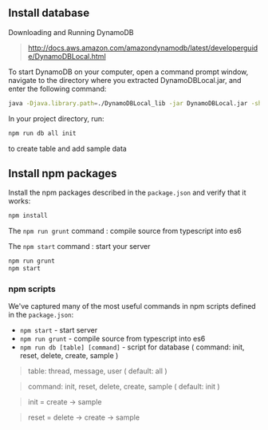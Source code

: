 ## Install database
Downloading and Running DynamoDB

> http://docs.aws.amazon.com/amazondynamodb/latest/developerguide/DynamoDBLocal.html

To start DynamoDB on your computer, open a command prompt window, navigate to the directory where you extracted DynamoDBLocal.jar, and enter the following command:

```bash
java -Djava.library.path=./DynamoDBLocal_lib -jar DynamoDBLocal.jar -sharedDb
```
In your project directory, run:

```bash
npm run db all init
```

to create table and add sample data

## Install npm packages

Install the npm packages described in the `package.json` and verify that it works:

```bash
npm install
```

The `npm run grunt` command : compile source from typescript into es6

The `npm start` command : start your server

```bash
npm run grunt
npm start
```

### npm scripts

We've captured many of the most useful commands in npm scripts defined in the `package.json`:

* `npm start` - start server
* `npm run grunt` - compile source from typescript into es6
* `npm run db [table] [command]` - script for database ( command: init, reset, delete, create, sample )

>table: thread, message, user ( default: all )

>command: init, reset, delete, create, sample ( default: init )

>init = create -> sample

>reset = delete -> create -> sample


